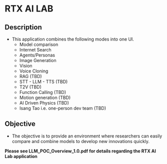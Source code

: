 # RTX AI LAB
## Description
* This application combines the following modes into one UI.
  * Model comparison
  * Internet Search
  * Agents/Personas
  * Image Generation
  * Vision
  * Voice Cloning
  * RAG (TBD)
  * STT - LLM - TTS (TBD)
  * T2V (TBD)
  * Function Calling (TBD)
  * Motion generation (TBD)
  * AI Driven Physics (TBD)
  * Isang Tao i.e. one-person dev team (TBD)
## Objective
* The objective is to provide an environment where researchers can easily compare and combine models to develop new innovations quickly.
  
**Please see LLM_POC_Overview_1.0.pdf for details regarding the RTX AI Lab application**
